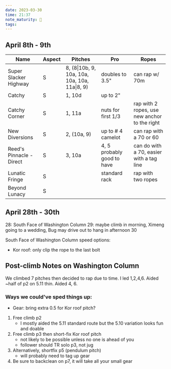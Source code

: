 ```yaml
---
date: 2023-03-30
time: 21:37
note_maturity: 🌱
tags: 
---
```


## April 8th - 9th 

| Name                     | Aspect | Pitches                                       | Pro                        | Ropes                                         |
| ------------------------ | ------ | --------------------------------------------- | -------------------------- | --------------------------------------------- |
| Super Slacker Highway    | S      | 8, (8\|10b, 9, 10a, 10a, 10a, 10a, 11a\|8, 9) | doubles to 3.5"            | can rap w/ 70m                                |
| Catchy                   | S      | 1, 10d                                        | up to 2"                   |                                               |
| Catchy Corner            | S      | 1, 11a                                        | nuts for first 1/3         | rap with 2 ropes, use new anchor to the right |
| New Diversions           | S      | 2, (10a, 9)                                   | up to # 4 camelot          | can rap with a 70 or 60                       |
| Reed's Pinnacle - Direct | S      | 3, 10a                                        | 4, 5 probably good to have | can do with a 70, easier with a tag line      |
| Lunatic Fringe           | S      |                                               | standard rack              | rap with two ropes                            |
| Beyond Lunacy            | S      |                                               |                            |                                               |


## April 28th - 30th

28: South Face of Washington Column
29: maybe climb in morning, Ximeng going to a wedding, Bug may drive out to hang in afternoon
30 

South Face of Washington Column speed options:
- Kor roof: only clip the rope to the last bolt

## Post-climb Notes on Washington Column

We climbed 7 pitches then decided to rap due to time.
I led 1,2,4,6. Aided ~half of p2 on 5.11 thin. Aided 4, 6.

### Ways we could've sped things up:

- Gear: bring extra 0.5 for Kor roof pitch?

1. Free climb p2
	- I mostly aided the 5.11 standard route but the 5.10 variation looks fun and doable
2. Free climb p3 then short-fix Kor roof pitch
	- not likely to be possible unless no one is ahead of you
	- follower should TR solo p3, not jug
3. Alternatively, shortfix p5 (pendulum pitch)
	- will probably need to tag up gear
4. Be sure to backclean on p7, it will take all your small gear






